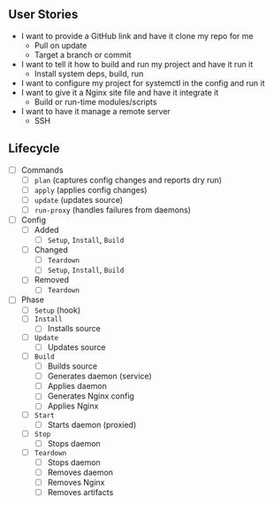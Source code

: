## User Stories

- I want to provide a GitHub link and have it clone my repo for me
  - Pull on update
  - Target a branch or commit
- I want to tell it how to build and run my project and have it run it
  - Install system deps, build, run
- I want to configure my project for systemctl in the config and run it
- I want to give it a Nginx site file and have it integrate it
  - Build or run-time modules/scripts
- I want to have it manage a remote server
  - SSH

## Lifecycle

- [ ] Commands
  - [ ] `plan` (captures config changes and reports dry run)
  - [ ] `apply` (applies config changes)
  - [ ] `update` (updates source)
  - [ ] `run-proxy` (handles failures from daemons)
- [ ] Config
  - [ ] Added
    - [ ] `Setup`, `Install`, `Build`
  - [ ] Changed
    - [ ] `Teardown`
    - [ ] `Setup`, `Install`, `Build`
  - [ ] Removed
    - [ ] `Teardown`
- [ ] Phase
  - [ ] `Setup` (hook)
  - [ ] `Install`
    - [ ] Installs source
  - [ ] `Update`
    - [ ] Updates source
  - [ ] `Build`
    - [ ] Builds source
    - [ ] Generates daemon (service)
    - [ ] Applies daemon
    - [ ] Generates Nginx config
    - [ ] Applies Nginx
  - [ ] `Start`
    - [ ] Starts daemon (proxied)
  - [ ] `Stop`
    - [ ] Stops daemon
  - [ ] `Teardown`
    - [ ] Stops daemon
    - [ ] Removes daemon
    - [ ] Removes Nginx
    - [ ] Removes artifacts
